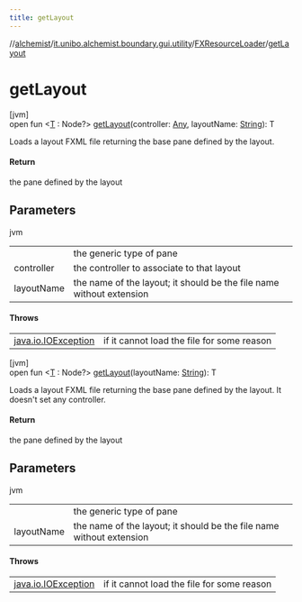 ```yaml
---
title: getLayout
---
```

//[alchemist](../../../index.html)/[it.unibo.alchemist.boundary.gui.utility](../index.html)/[FXResourceLoader](index.html)/[getLayout](get-layout.html)



# getLayout



[jvm]\
open fun <[T](get-layout.html) : Node?> [getLayout](get-layout.html)(controller: [Any](https://kotlinlang.org/api/latest/jvm/stdlib/kotlin/-any/index.html), layoutName: [String](https://docs.oracle.com/javase/8/docs/api/java/lang/String.html)): T



Loads a layout FXML file returning the base pane defined by the layout.



#### Return



the pane defined by the layout



## Parameters


jvm

| | |
|---|---|
| <T> | the generic type of pane |
| controller | the controller to associate to that layout |
| layoutName | the name of the layout; it should be the file name without extension |



#### Throws


| | |
|---|---|
| [java.io.IOException](https://docs.oracle.com/javase/8/docs/api/java/io/IOException.html) | if it cannot load the file for some reason |




[jvm]\
open fun <[T](get-layout.html) : Node?> [getLayout](get-layout.html)(layoutName: [String](https://docs.oracle.com/javase/8/docs/api/java/lang/String.html)): T



Loads a layout FXML file returning the base pane defined by the layout. It doesn't set any controller.



#### Return



the pane defined by the layout



## Parameters


jvm

| | |
|---|---|
| <T> | the generic type of pane |
| layoutName | the name of the layout; it should be the file name without extension |



#### Throws


| | |
|---|---|
| [java.io.IOException](https://docs.oracle.com/javase/8/docs/api/java/io/IOException.html) | if it cannot load the file for some reason |



